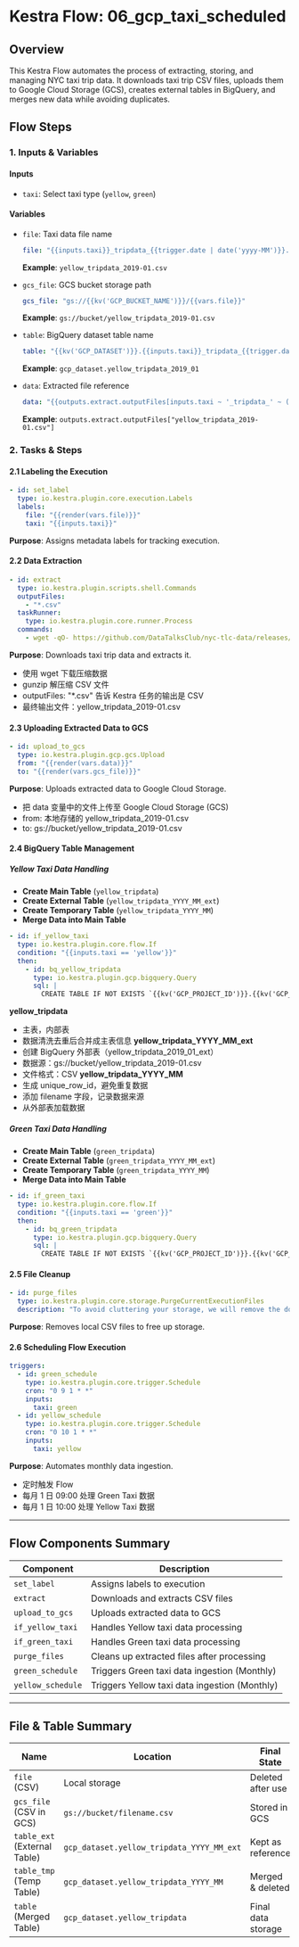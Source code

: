 # **Kestra Flow: 06_gcp_taxi_scheduled**

## **Overview**
This Kestra Flow automates the process of extracting, storing, and managing NYC taxi trip data. It downloads taxi trip CSV files, uploads them to Google Cloud Storage (GCS), creates external tables in BigQuery, and merges new data while avoiding duplicates.

## **Flow Steps**
### **1. Inputs & Variables**
#### **Inputs**
- `taxi`: Select taxi type (`yellow`, `green`)

#### **Variables**
- `file`: Taxi data file name
  ```yaml
  file: "{{inputs.taxi}}_tripdata_{{trigger.date | date('yyyy-MM')}}.csv"
  ```
  **Example**: `yellow_tripdata_2019-01.csv`

- `gcs_file`: GCS bucket storage path
  ```yaml
  gcs_file: "gs://{{kv('GCP_BUCKET_NAME')}}/{{vars.file}}"
  ```
  **Example**: `gs://bucket/yellow_tripdata_2019-01.csv`

- `table`: BigQuery dataset table name
  ```yaml
  table: "{{kv('GCP_DATASET')}}.{{inputs.taxi}}_tripdata_{{trigger.date | date('yyyy_MM')}}"
  ```
  **Example**: `gcp_dataset.yellow_tripdata_2019_01`

- `data`: Extracted file reference
  ```yaml
  data: "{{outputs.extract.outputFiles[inputs.taxi ~ '_tripdata_' ~ (trigger.date | date('yyyy-MM')) ~ '.csv']]}}"
  ```
  **Example**: `outputs.extract.outputFiles["yellow_tripdata_2019-01.csv"]`

### **2. Tasks & Steps**
#### **2.1 Labeling the Execution**
```yaml
- id: set_label
  type: io.kestra.plugin.core.execution.Labels
  labels:
    file: "{{render(vars.file)}}"
    taxi: "{{inputs.taxi}}"
```
**Purpose**: Assigns metadata labels for tracking execution.

#### **2.2 Data Extraction**
```yaml
- id: extract
  type: io.kestra.plugin.scripts.shell.Commands
  outputFiles:
    - "*.csv"
  taskRunner:
    type: io.kestra.plugin.core.runner.Process
  commands:
    - wget -qO- https://github.com/DataTalksClub/nyc-tlc-data/releases/download/{{inputs.taxi}}/{{render(vars.file)}}.gz | gunzip > {{render(vars.file)}}
```
**Purpose**: Downloads taxi trip data and extracts it.
- 使用 wget 下载压缩数据
- gunzip 解压缩 CSV 文件
- outputFiles: "*.csv" 告诉 Kestra 任务的输出是 CSV
- 最终输出文件：yellow_tripdata_2019-01.csv

#### **2.3 Uploading Extracted Data to GCS**
```yaml
- id: upload_to_gcs
  type: io.kestra.plugin.gcp.gcs.Upload
  from: "{{render(vars.data)}}"
  to: "{{render(vars.gcs_file)}}"
```
**Purpose**: Uploads extracted data to Google Cloud Storage.
- 把 data 变量中的文件上传至 Google Cloud Storage (GCS)
- from: 本地存储的 yellow_tripdata_2019-01.csv
- to: gs://bucket/yellow_tripdata_2019-01.csv

#### **2.4 BigQuery Table Management**
##### **Yellow Taxi Data Handling**
- **Create Main Table** (`yellow_tripdata`)
- **Create External Table** (`yellow_tripdata_YYYY_MM_ext`)
- **Create Temporary Table** (`yellow_tripdata_YYYY_MM`)
- **Merge Data into Main Table**
```yaml
- id: if_yellow_taxi
  type: io.kestra.plugin.core.flow.If
  condition: "{{inputs.taxi == 'yellow'}}"
  then:
    - id: bq_yellow_tripdata
      type: io.kestra.plugin.gcp.bigquery.Query
      sql: |
        CREATE TABLE IF NOT EXISTS `{{kv('GCP_PROJECT_ID')}}.{{kv('GCP_DATASET')}}.yellow_tripdata` (...)
```
**yellow_tripdata**
- 主表，内部表
- 数据清洗去重后合并成主表信息
**yellow_tripdata_YYYY_MM_ext**
- 创建 BigQuery 外部表（yellow_tripdata_2019_01_ext）
- 数据源：gs://bucket/yellow_tripdata_2019-01.csv
- 文件格式：CSV
**yellow_tripdata_YYYY_MM**
- 生成 unique_row_id，避免重复数据
- 添加 filename 字段，记录数据来源
- 从外部表加载数据

##### **Green Taxi Data Handling**
- **Create Main Table** (`green_tripdata`)
- **Create External Table** (`green_tripdata_YYYY_MM_ext`)
- **Create Temporary Table** (`green_tripdata_YYYY_MM`)
- **Merge Data into Main Table**
```yaml
- id: if_green_taxi
  type: io.kestra.plugin.core.flow.If
  condition: "{{inputs.taxi == 'green'}}"
  then:
    - id: bq_green_tripdata
      type: io.kestra.plugin.gcp.bigquery.Query
      sql: |
        CREATE TABLE IF NOT EXISTS `{{kv('GCP_PROJECT_ID')}}.{{kv('GCP_DATASET')}}.green_tripdata` (...)
```

#### **2.5 File Cleanup**
```yaml
- id: purge_files
  type: io.kestra.plugin.core.storage.PurgeCurrentExecutionFiles
  description: "To avoid cluttering your storage, we will remove the downloaded files."
```
**Purpose**: Removes local CSV files to free up storage.

#### **2.6 Scheduling Flow Execution**
```yaml
triggers:
  - id: green_schedule
    type: io.kestra.plugin.core.trigger.Schedule
    cron: "0 9 1 * *"
    inputs:
      taxi: green
  - id: yellow_schedule
    type: io.kestra.plugin.core.trigger.Schedule
    cron: "0 10 1 * *"
    inputs:
      taxi: yellow
```
**Purpose**: Automates monthly data ingestion.
- 定时触发 Flow
- 每月 1 日 09:00 处理 Green Taxi 数据
- 每月 1 日 10:00 处理 Yellow Taxi 数据
---

## **Flow Components Summary**
| Component                | Description                                      |
|--------------------------|--------------------------------------------------|
| `set_label`              | Assigns labels to execution                    |
| `extract`                | Downloads and extracts CSV files                |
| `upload_to_gcs`         | Uploads extracted data to GCS                   |
| `if_yellow_taxi`        | Handles Yellow taxi data processing             |
| `if_green_taxi`         | Handles Green taxi data processing              |
| `purge_files`           | Cleans up extracted files after processing      |
| `green_schedule`        | Triggers Green taxi data ingestion (Monthly)    |
| `yellow_schedule`       | Triggers Yellow taxi data ingestion (Monthly)   |

---

## **File & Table Summary**
| Name                         | Location                            | Final State         |
|------------------------------|-------------------------------------|---------------------|
| `file` (CSV)                 | Local storage                      | Deleted after use  |
| `gcs_file` (CSV in GCS)      | `gs://bucket/filename.csv`         | Stored in GCS      |
| `table_ext` (External Table) | `gcp_dataset.yellow_tripdata_YYYY_MM_ext` | Kept as reference |
| `table_tmp` (Temp Table)     | `gcp_dataset.yellow_tripdata_YYYY_MM`     | Merged & deleted  |
| `table` (Merged Table)       | `gcp_dataset.yellow_tripdata`       | Final data storage |

